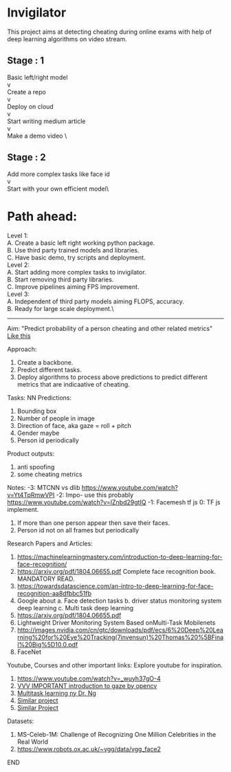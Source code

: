 # Invigilator
This project aims at detecting cheating during online exams with help of deep learning algorithms on video stream.

## Stage : 1
Basic left/right model\
          v\
Create a repo \
          v\
Deploy on cloud\
          v\
Start writing medium article \
          v\
Make a demo video \
## Stage : 2
Add more complex tasks like face id\
v\
Start with your own efficient model\
          


# Path ahead:
Level 1:\
  A. Create a basic left right working python package.\
  B. Use third party trained models and libraries.\
  C. Have basic demo, try scripts and deployment.\
Level 2:\
  A. Start adding more complex tasks to invigilator.\
  B. Start removing third party libraries.\
  C. Improve pipelines aiming FPS improvement.\
Level 3: \
  A. Independent of third party models aiming FLOPS, accuracy.\
  B. Ready for large scale deployment.\

----------
Aim:
"Predict probability of a person cheating and other related metrics"
[Like this]( https://www.youtube.com/watch?v=-lmc2-podgQ)

Approach:
1. Create a backbone.
2. Predict different tasks.
3. Deploy algorithms to process above predictions to predict different metrics that are indicaative of cheating.

Tasks: 
NN Predictions: 
1. Bounding box 
2. Number of people in image
2. Direction of face, aka gaze = roll + pitch 
3. Gender maybe
4. Person id periodically

Product outputs:
1. anti spoofing 
2. some cheating metrics

Notes:
-3: MTCNN vs dlib https://www.youtube.com/watch?v=Yt4TpRmwVPI
-2: Impo- use this probably https://www.youtube.com/watch?v=IZnbd29gtIQ
-1: Facemesh tf js
0: TF js implement.
1. If more than one person appear then save their faces.
2. Person id not on all frames but periodically

Research Papers and Articles:
1. https://machinelearningmastery.com/introduction-to-deep-learning-for-face-recognition/
2. https://arxiv.org/pdf/1804.06655.pdf Complete face recognition book. MANDATORY READ.
2. https://towardsdatascience.com/an-intro-to-deep-learning-for-face-recognition-aa8dfbbc51fb
3. Google about 
  a. Face detection tasks
  b. driver status monitoring system deep learning
  c. Multi task deep learning
4. https://arxiv.org/pdf/1804.06655.pdf
5. Lightweight Driver Monitoring System Based onMulti-Task Mobilenets
6. http://images.nvidia.com/cn/gtc/downloads/pdf/ecs/6%20Deep%20Learning%20for%20Eye%20Tracking(7invensun)%20Thomas%20%5BFinal%20Big%5D10.0.pdf
7. FaceNet 

Youtube, Courses and other important links:
Explore youtube for inspiration.
1. https://www.youtube.com/watch?v=_wuyh37gO-4
2. [VVV IMPORTANT introduction to gaze by opencv](https://www.youtube.com/watch?v=-lmc2-podgQ)
3. [Multitask learning ny Dr. Ng](https://www.youtube.com/watch?v=UdXfsAr4Gjw&feature=youtu.be)
4. [Similar project](https://www.youtube.com/watch?v=YEZMk1P0-yw)
5. [Similar Project](https://www.youtube.com/watch?v=VWUgkcX_KoY)

Datasets:
1. MS-Celeb-1M: Challenge of Recognizing One Million Celebrities in the Real World
2. https://www.robots.ox.ac.uk/~vgg/data/vgg_face2

END

